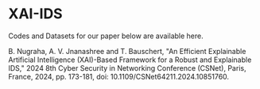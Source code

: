 # XAI-IDS
Codes and Datasets for our paper below are available here.

B. Nugraha, A. V. Jnanashree and T. Bauschert, "An Efficient Explainable Artificial Intelligence (XAI)-Based Framework for a Robust and Explainable IDS," 2024 8th Cyber Security in Networking Conference (CSNet), Paris, France, 2024, pp. 173-181, doi: 10.1109/CSNet64211.2024.10851760.
